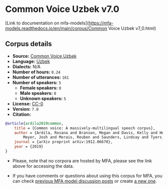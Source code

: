 
# Common Voice Uzbek v7.0

[Link to documentation on mfa-models](https://mfa-models.readthedocs.io/en/main/corpus/Common Voice Uzbek v7_0.html)

## Corpus details

- **Source:** [Common Voice Uzbek](https://voice.mozilla.org/en/datasets)
- **Language:** [Uzbek](https://en.wikipedia.org/wiki/Uzbek_language)
- **Dialects:** N/A
- **Number of hours:** `0.24`
- **Number of utterances:** `161`
- **Number of speakers:** `5`
  - **Female speakers:** `0`
  - **Male speakers:** `0`
  - **Unknown speakers:** `5`
- **License:** [CC-0](https://creativecommons.org/publicdomain/zero/1.0/)
- **Version:** `7.0`
- **Citation:**
```bibtex
@article{ardila2019common,
	title = {Common voice: A massively-multilingual speech corpus},
	author = {Ardila, Rosana and Branson, Megan and Davis, Kelly and Henretty, Michael and Kohler, Michael and
		Meyer, Josh and Morais, Reuben and Saunders, Lindsay and Tyers, Francis M and Weber, Gregor},
	journal = {arXiv preprint arXiv:1912.06670},
	year = {2019}
}

```

- Please, note that no corpora are hosted by MFA, please see the link above for accessing the data.

- If you have comments or questions about using this corpus for MFA, you can check [previous MFA model discussion posts](https://github.com/MontrealCorpusTools/mfa-models/discussions?discussions_q=Common+Voice+Uzbek+v7.0) or create [a new one](https://github.com/MontrealCorpusTools/mfa-models/discussions/new).
